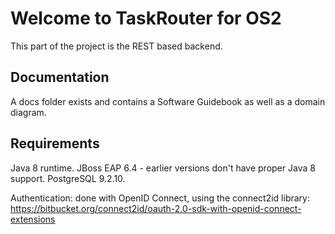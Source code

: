 Welcome to TaskRouter for OS2
===
This part of the project is the REST based backend.

Documentation
---
A docs folder exists and contains a Software Guidebook as well as a domain diagram.


Requirements
---
Java 8 runtime.
JBoss EAP 6.4 - earlier versions don't have proper Java 8 support.
PostgreSQL 9.2.10.

Authentication: done with OpenID Connect, using the connect2id library:
https://bitbucket.org/connect2id/oauth-2.0-sdk-with-openid-connect-extensions

